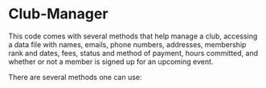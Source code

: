 # Club-Manager
This code comes with several methods that help manage a club, 
accessing a data file with names, emails, phone numbers, addresses, membership rank and dates, fees, status and method of payment, hours committed, 
and whether or not a member is signed up for an upcoming event. 

There are several methods one can use:
